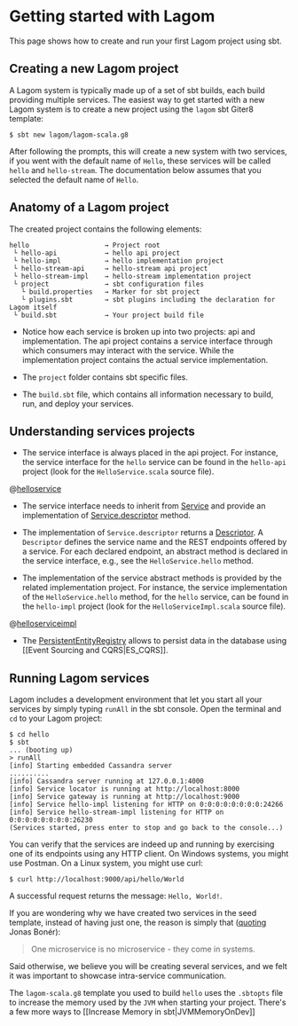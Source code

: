 Getting started with Lagom
==========================

This page shows how to create and run your first Lagom project using sbt.

Creating a new Lagom project
----------------------------

A Lagom system is typically made up of a set of sbt builds, each build providing
multiple services. The easiest way to get started with a new Lagom system is to
create a new project using the `lagom` sbt Giter8 template:

~~~~~~~~~~~~~~~~~~~~~~~~~~~~~~~~~~~~~~~~~~~~~~~~~~~~~~~~~~~~~~~~~~~~~~~~~~~~~~~~
$ sbt new lagom/lagom-scala.g8
~~~~~~~~~~~~~~~~~~~~~~~~~~~~~~~~~~~~~~~~~~~~~~~~~~~~~~~~~~~~~~~~~~~~~~~~~~~~~~~~

After following the prompts, this will create a new system with two services, if
you went with the default name of `Hello`, these services will be called `hello`
and `hello-stream`. The documentation below assumes that you selected the
default name of `Hello`.

Anatomy of a Lagom project
--------------------------

The created project contains the following elements:

~~~~~~~~~~~~~~~~~~~~~~~~~~~~~~~~~~~~~~~~~~~~~~~~~~~~~~~~~~~~~~~~~~~~~~~~~~~~~~~~
hello                   → Project root
 └ hello-api            → hello api project
 └ hello-impl           → hello implementation project
 └ hello-stream-api     → hello-stream api project
 └ hello-stream-impl    → hello-stream implementation project
 └ project              → sbt configuration files
   └ build.properties   → Marker for sbt project
   └ plugins.sbt        → sbt plugins including the declaration for Lagom itself
 └ build.sbt            → Your project build file
~~~~~~~~~~~~~~~~~~~~~~~~~~~~~~~~~~~~~~~~~~~~~~~~~~~~~~~~~~~~~~~~~~~~~~~~~~~~~~~~

-   Notice how each service is broken up into two projects: api and
    implementation. The api project contains a service interface through which
    consumers may interact with the service. While the implementation project
    contains the actual service implementation.

-   The `project` folder contains sbt specific files.

-   The `build.sbt` file, which contains all information necessary to build,
    run, and deploy your services.

Understanding services projects
-------------------------------

-   The service interface is always placed in the api project. For instance, the
    service interface for the `hello` service can be found in the `hello-api`
    project (look for the `HelloService.scala` source file).

\@[helloservice](code/GettingStarted.scala)

-   The service interface needs to inherit from
    [Service](api/com/lightbend/lagom/scaladsl/api/Service.html) and provide an
    implementation of
    [Service.descriptor](api/com/lightbend/lagom/scaladsl/api/Service.html#descriptor)
    method.

-   The implementation of `Service.descriptor` returns a
    [Descriptor](api/com/lightbend/lagom/scaladsl/api/Descriptor.html). A
    `Descriptor` defines the service name and the REST endpoints offered by a
    service. For each declared endpoint, an abstract method is declared in the
    service interface, e.g., see the `HelloService.hello` method.

-   The implementation of the service abstract methods is provided by the
    related implementation project. For instance, the service implementation of
    the `HelloService.hello` method, for the `hello` service, can be found in
    the `hello-impl` project (look for the `HelloServiceImpl.scala` source
    file).

\@[helloserviceimpl](code/GettingStarted.scala)

-   The
    [PersistentEntityRegistry](api/com/lightbend/lagom/scaladsl/persistence/PersistentEntityRegistry.html)
    allows to persist data in the database using [[Event Sourcing and
    CQRS\|ES_CQRS]].

Running Lagom services
----------------------

Lagom includes a development environment that let you start all your services by
simply typing `runAll` in the sbt console. Open the terminal and `cd` to your
Lagom project:

~~~~~~~~~~~~~~~~~~~~~~~~~~~~~~~~~~~~~~~~~~~~~~~~~~~~~~~~~~~~~~~~~~~~~~~~ console
$ cd hello
$ sbt
... (booting up)
> runAll
[info] Starting embedded Cassandra server
..........
[info] Cassandra server running at 127.0.0.1:4000
[info] Service locator is running at http://localhost:8000
[info] Service gateway is running at http://localhost:9000
[info] Service hello-impl listening for HTTP on 0:0:0:0:0:0:0:0:24266
[info] Service hello-stream-impl listening for HTTP on 0:0:0:0:0:0:0:0:26230
(Services started, press enter to stop and go back to the console...)
~~~~~~~~~~~~~~~~~~~~~~~~~~~~~~~~~~~~~~~~~~~~~~~~~~~~~~~~~~~~~~~~~~~~~~~~~~~~~~~~

You can verify that the services are indeed up and running by exercising one of
its endpoints using any HTTP client. On Windows systems, you might use Postman.
On a Linux system, you might use curl:

~~~~~~~~~~~~~~~~~~~~~~~~~~~~~~~~~~~~~~~~~~~~~~~~~~~~~~~~~~~~~~~~~~~~~~~~ console
$ curl http://localhost:9000/api/hello/World
~~~~~~~~~~~~~~~~~~~~~~~~~~~~~~~~~~~~~~~~~~~~~~~~~~~~~~~~~~~~~~~~~~~~~~~~~~~~~~~~

A successful request returns the message: `Hello, World!`.

If you are wondering why we have created two services in the seed template,
instead of having just one, the reason is simply that
([quoting](https://twitter.com/jboner/status/699536472442011648) Jonas Bonér):

>   One microservice is no microservice - they come in systems.

Said otherwise, we believe you will be creating several services, and we felt it
was important to showcase intra-service communication.

The `lagom-scala.g8` template you used to build `hello` uses the `.sbtopts` file
to increase the memory used by the `JVM` when starting your project. There's a
few more ways to [[Increase Memory in sbt\|JVMMemoryOnDev]]
